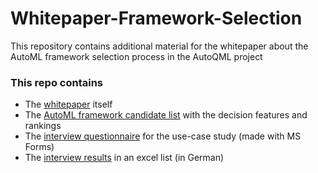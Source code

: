 # Whitepaper-Framework-Selection
This repository contains additional material for the whitepaper about the AutoML framework selection process in the AutoQML project

### This repo contains
- The [whitepaper]() itself
- The [AutoML framework candidate list]() with the decision features and rankings
- The [interview questionnaire]() for the use-case study (made with MS Forms)
- The [interview results]() in an excel list (in German)
